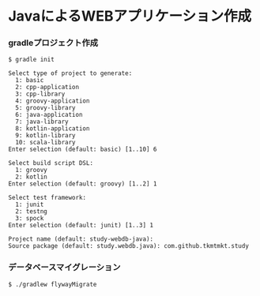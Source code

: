 JavaによるWEBアプリケーション作成
=================================

### gradleプロジェクト作成

```
$ gradle init

Select type of project to generate:
  1: basic
  2: cpp-application
  3: cpp-library
  4: groovy-application
  5: groovy-library
  6: java-application
  7: java-library
  8: kotlin-application
  9: kotlin-library
  10: scala-library
Enter selection (default: basic) [1..10] 6

Select build script DSL:
  1: groovy
  2: kotlin
Enter selection (default: groovy) [1..2] 1

Select test framework:
  1: junit
  2: testng
  3: spock
Enter selection (default: junit) [1..3] 1

Project name (default: study-webdb-java):
Source package (default: study.webdb.java): com.github.tkmtmkt.study
```

### データベースマイグレーション

```sh
$ ./gradlew flywayMigrate
```
